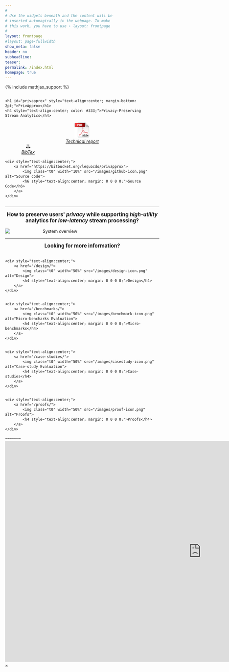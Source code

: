```yaml
---
#
# Use the widgets beneath and the content will be
# inserted automagically in the webpage. To make
# this work, you have to use › layout: frontpage
#
layout: frontpage
#layout: page-fullwidth
show_meta: false
header: no
subheadline:
teaser:
permalink: /index.html
homepage: true
---
```


{% include mathjax_support %}

<div class="row">
<div class="large-6 large-push-3 columns" markdown="0">

    <h1 id="privapprox" style="text-align:center; margin-bottom: 2pt;">PrivApprox</h1>
    <h4 style="text-align:center; color: #333;">Privacy-Preserving Stream Analytics</h4>
<br>

</div>
</div>

<!-- <div style="text-align:center;" class="medium-12 medium-pull-12 columns" markdown="1">
## PrivApprox: Privacy-Preserving Stream Analytics
</div> -->

<!-- ##### [Read more in our tech report -- "Privacy Preserving Stream Analytics: The Marriage of Randomized Response and Approximate Computing" --](https://arxiv.org/abs/1701.05403) <a href="https://arxiv.org/abs/1701.05403v1.pdf"><img class="t0" width="3%" src="/images/report-icon.png" alt=""></a> <a href="https://bitbucket.org/lequocdo/privapprox"><img class="t0" width="3%" src="/images/github-icon.png" alt=""></a> -->

<div class="row">
<div class="large-4 columns" markdown="0" display="inline;">
    <div style="text-align:center;">
        <a href="https://arxiv.org/abs/1701.05403v1.pdf">
            <img class="t0" width="10%" src="/images/report-icon.png" alt="Technical report">
            <h6 style="text-align:center; margin: 0 0 0 0;">Technical report</h6>
        </a>
    </div>    

</div>    

<div class="large-4 columns" markdown="0" display="inline;">
    <div style="text-align:center;">
        <a href="http://dblp.uni-trier.de/rec/bibtex/journals/corr/QuocBBCFS17">
            <img class="t0" width="10%" src="/images/bibtex-icon.png" alt="Bibtex">
            <h6 style="text-align:center; margin: 0 0 0 0;">BibTex</h6>
        </a>
   </div>      
</div>

<div class="large-4 columns" markdown="0" display="inline;">

    <div style="text-align:center;">
        <a href="https://bitbucket.org/lequocdo/privapprox">
            <img class="t0" width="10%" src="/images/github-icon.png" alt="Source code">
            <h6 style="text-align:center; margin: 0 0 0 0;">Source Code</h6>
        </a>
    </div>

</div>    
</div>

<!-- <div style="text-align:center;" class="medium-12 medium-pull-12 columns" markdown="1">
<a href="https://arxiv.org/abs/1701.05403v1.pdf"><img class="t0" width="3.6%" src="/images/report-icon.png" alt=""></a> <a href="http://dblp.uni-trier.de/rec/bibtex/journals/corr/QuocBBCFS17"><img class="t0" width="3.6%" src="/images/bibtex-icon.png" alt=""></a> <a href="https://bitbucket.org/lequocdo/privapprox"><img class="t0" width="3.6%" src="/images/github-icon.png" alt=""></a>
</div> -->

----------
<!-- <div class="medium-12 medium-pull-12 columns" markdown="1"> -->
<h2 style="text-align:center; margin-top: 0; margin-bottom: 1em; font-size: 1.2em;"> How to preserve users' <i>privacy</i> while supporting <i>high-utility</i> analytics for <i>low-latency</i> stream processing? </h2>


<div style="text-align:center;" class="medium-12 medium-pull-12 columns" markdown="1">
<img class="t20" width="68%" src="{{ site.urlimg }}motivation.jpg" alt="System overview">
</div>

----------
<h2 style="text-align:center; margin-top: 0; margin-bottom: 1em; font-size: 1.2em;">Looking for more information?</h2>
<!-- <div class="medium-12 medium-pull-12 columns" markdown="1">
#### Looking for more information?
</div> -->

<div class="row">
<div class="large-3 columns" markdown="0">

    <div style="text-align:center;">
        <a href="/design/">
            <img class="t0" width="50%" src="/images/design-icon.png" alt="Design">
            <h4 style="text-align:center; margin: 0 0 0 0;">Design</h4>
        </a>
    </div>

</div>

<div class="large-3 columns" markdown="0">

    <div style="text-align:center;">
        <a href="/benchmarks/">
            <img class="t0" width="50%" src="/images/benchmark-icon.png" alt="Micro-bencharks Evaluation">
            <h4 style="text-align:center; margin: 0 0 0 0;">Micro-benchmarks</h4>
        </a>
    </div>

</div><!-- /.large-4.columns -->
<div class="large-3 columns" markdown="0">

    <div style="text-align:center;">
        <a href="/case-studies/">
            <img class="t0" width="50%" src="/images/casestudy-icon.png" alt="Case-study Evaluation">
            <h4 style="text-align:center; margin: 0 0 0 0;">Case-studies</h4>
        </a>
    </div>

</div>
<div class="large-3 columns" markdown="0">

    <div style="text-align:center;">
        <a href="/proofs/">
            <img class="t0" width="50%" src="/images/proof-icon.png" alt="Proofs">
            <h4 style="text-align:center; margin: 0 0 0 0;">Proofs</h4>
        </a>
    </div>

</div>
</div>
--------





<!-- * <a href="https://privapprox.github.io/design/">Design</a>

* <a href="https://privapprox.github.io/benchmarks/">Micro-bencharks evaluation</a>

* <a href="https://privapprox.github.io/case-studies/">Case-studies evaluation</a>

* <a href="https://arxiv.org/abs/1701.05403">Read more in our tech report</a>

* <a href="https://bitbucket.org/lequocdo/privapprox" class="icon-github">  Source code</a> -->

<!-- To answer this question: we describe the design, implementation and evaluation of PrivApprox, a data analytics system for privacy-preserving stream processing. PrivApprox provides three properties: _(i)_ $$\underline{Privacy}$$: zero-knowledge privacy guarantees for users, a privacy bound tighter than the state-of-the-art differential privacy; _(ii)_ $$\underline{Utility}$$: an interface for data analysts to systematically explore the trade-offs  between the output accuracy (with error-estimation) and query execution budget; _(iii)_ $$\underline{Latency}$$: near real-time stream processing based on a scalable "synchronization-free"  distributed architecture.

<div class="medium-12 medium-pull-12 columns" markdown="1">
<img class="t20" width="100%" src="{{ site.urlimg }}motivation.jpg" alt="System overview">
</div>

The key idea behind our approach is to marry two existing techniques together: namely, _sampling_ (used in the context of approximate computing) and _randomized response_ (used in the context of privacy-preserving analytics). The resulting marriage is complementary---It achieves stronger privacy guarantees and also improved performance, a necessary ingredient for achieving low-latency stream analytics.
</div> -->

<div id="videoModal" class="reveal-modal large" data-reveal="">
  <div class="flex-video widescreen vimeo" style="display: block;">
    <iframe width="1280" height="720" src="https://www.youtube.com/embed/3b5zCFSmVvU" frameborder="0" allowfullscreen></iframe>
  </div>
  <a class="close-reveal-modal">&#215;</a>
</div>
